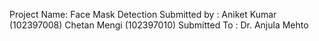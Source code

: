 Project Name: Face Mask Detection
Submitted by : Aniket Kumar (102397008)
               Chetan Mengi (102397010)
Submitted To : Dr. Anjula Mehto
